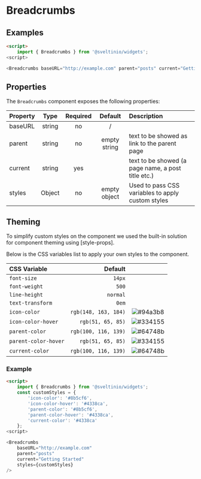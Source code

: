 # Breadcrumbs

## Examples

```html
<script>
    import { Breadcrumbs } from '@sveltinio/widgets';
<script>

<Breadcrumbs baseURL="http://example.com" parent="posts" current="Getting Started" />
```

## Properties

The `Breadcrumbs` component exposes the following properties:

| Property | Type   | Required | Default      | Description                                        |
| :------- | :----: | :------: | :----------: | :------------------------------------------------- |
| baseURL  | string |    no    |     /        |                                                    |
| parent   | string |    no    | empty string | text to be showed as link to the parent page       |
| current  | string |   yes    |              | text to be showed (a page name, a post title etc.) |
| styles   | Object |    no    | empty object | Used to pass CSS variables to apply custom styles  |

## Theming

To simplify custom styles on the component we used the built-in solution for component theming using [style-props].

Below is the CSS variables list to apply your own styles to the component.

| CSS Variable          | Default              |                                                              |
| :-------------------- | -------------------: | :----------------------------------------------------------: |
| `font-size`           | `14px`               | |
| `font-weight`         | `500`                | |
| `line-height`         | `normal`             | |
| `text-transform`      | `0em`                | |
| `icon-color`          | `rgb(148, 163, 184)` | ![#94a3b8](https://via.placeholder.com/15/94a3b8/94a3b8.png) |
| `icon-color-hover`    | `rgb(51, 65, 85)`    | ![#334155](https://via.placeholder.com/15/334155/334155.png) |
| `parent-color`        | `rgb(100, 116, 139)` | ![#64748b](https://via.placeholder.com/15/64748b/64748b.png) |
| `parent-color-hover`  | `rgb(51, 65, 85)`    | ![#334155](https://via.placeholder.com/15/334155/334155.png) |
| `current-color`       | `rgb(100, 116, 139)` | ![#64748b](https://via.placeholder.com/15/64748b/64748b.png) |

### Example

```html
<script>
    import { Breadcrumbs } from '@sveltinio/widgets';
    const customStyles = {
        'icon-color': '#8b5cf6',
        'icon-color-hover': '#4338ca',
        'parent-color': '#8b5cf6',
        'parent-color-hover': '#4338ca',
        'current-color': '#4338ca'
    };
<script>

<Breadcrumbs
    baseURL="http://example.com"
    parent="posts"
    current="Getting Started"
    styles={customStyles}
/>
```
